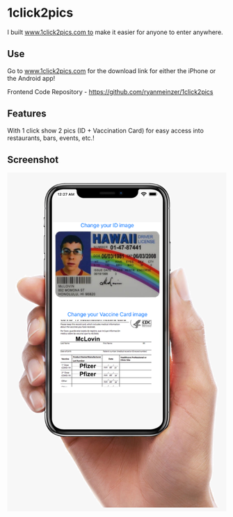 # 1click2pics

I built www.1click2pics.com to make it easier for anyone to enter anywhere.

## Use

Go to www.1click2pics.com for the download link for either the iPhone or the Android app!

Frontend Code Repository - https://github.com/ryanmeinzer/1click2pics

## Features

With 1 click show 2 pics (ID + Vaccination Card) for easy access into restaurants, bars, events, etc.!

## Screenshot

![1click2pics Screenshot](/1click2pics-screenshot.png)
